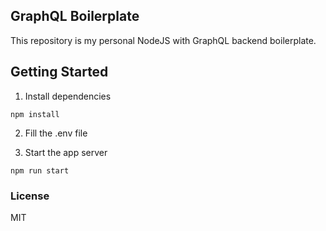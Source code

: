 ## GraphQL Boilerplate

This repository is my personal NodeJS with GraphQL backend boilerplate.

## Getting Started

1. Install dependencies

```shell
npm install
```

2. Fill the .env file

3. Start the app server

```shell
npm run start
```

### License

MIT